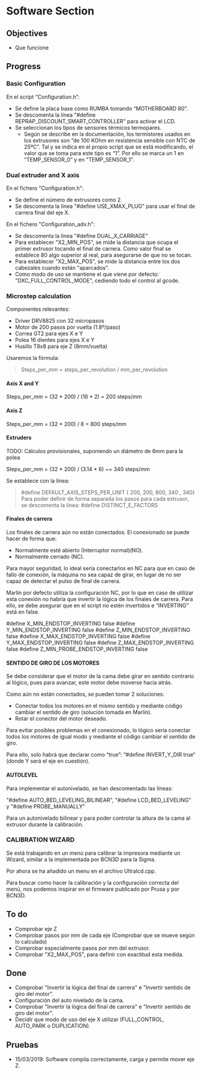 # Software Section

## Objectives

* Que funcione

## Progress

### Basic Configuration
En el script “Configuration.h”:
* Se define la placa base como RUMBA tomando “MOTHERBOARD 80”.
* Se descomenta la línea "#define REPRAP_DISCOUNT_SMART_CONTROLLER" para activar el LCD.
* Se seleccionan los tipos de sensores térmicos termopares.
	* Según se describe en la documentación, los termistores usados en los extrusores son “de 100 KOhm en resistencia sensible con NTC de 25ºC”. Tal y se indica en el propio script que se está modificando, el valor que se toma para este tipo es “1”. Por ello se marca un 1 en “TEMP_SENSOR_0” y  en "TEMP_SENSOR_1".

### Dual extruder and X axis

En el fichero "Configuration.h":
* Se define el número de extrusores como 2.
* Se descomenta la línea "#define USE_XMAX_PLUG" para usar el final de carrera final del eje X.

En el fichero "Configuration_adv.h":
* Se descomenta la línea "#define DUAL_X_CARRIAGE"
* Para establecer "X2_MIN_POS", se mide la distancia que ocupa el primer extrusor tocando el final de carrera. Como valor final se establece 80 algo superior al real, para asegurarse de que no se tocan.
* Para establecer "X2_MAX_POS", se mide la distancia entre los dos cabezales cuando están "aparcados".
* Como modo de uso se mantiene el que viene por defecto: "DXC_FULL_CONTROL_MODE", cediendo todo el control al gcode.


### Microstep calculation

Componentes relevantes:
* Driver DRV8825 con 32 micropasos
* Motor de 200 pasos por vuelta (1.8º/paso)
* Correa GT2 para ejes X e Y
* Polea 16 dientes para ejes X e Y
* Husillo T8x8 para eje Z (8mm/vuelta)

Usaremos la fórmula:
>	Steps_per_mm = steps_per_revolution / mm_per_revolution

#### Axis X and Y

Steps_per_mm = (32 \* 200) / (16 \* 2) = 200 steps/mm

#### Axis Z

Steps_per_mm = (32 \* 200) / 8 = 800 steps/mm

#### Extruders

TODO: Cálculos provisionales, suponiendo un diámetro de 6mm para la polea


Steps_per_mm = (32 \* 200) / (3.14 \* 6) ~= 340 steps/mm


Se establece con la línea:
> #define DEFAULT_AXIS_STEPS_PER_UNIT   { 200, 200, 800, 340 , 340}
Para poder definir de forma separada los pasos para cada extrusor, se descomenta la línea:
> #define DISTINCT_E_FACTORS


#### Finales de carrera

Los finales de carrera aún no están conectados. El conexionado se puede hacer de forma que:
* Normalmente esté abierto (Interruptor normal)(NO).
* Normalmente cerrado (NC).

Para mayor seguridad, lo ideal sería conectarlos en NC para que en caso de fallo de conexión, la máquina no sea capaz de girar, en lugar de no ser capaz de detectar el pulso de final de carrera.

Marlin por defecto utiliza la configuración NC, por lo que en caso de utilizar esta conexión no habría que invertir la lógica de los finales de carrera. Para ello, se debe asegurar que en el script no estén invertidos e “INVERTING” está en false.

#define X_MIN_ENDSTOP_INVERTING false #define Y_MIN_ENDSTOP_INVERTING false #define Z_MIN_ENDSTOP_INVERTING false #define X_MAX_ENDSTOP_INVERTING false #define Y_MAX_ENDSTOP_INVERTING false #define Z_MAX_ENDSTOP_INVERTING false #define Z_MIN_PROBE_ENDSTOP_INVERTING false


#### SENTIDO DE GIRO DE LOS MOTORES

Se debe considerar que el motor de la cama debe girar en sentido contrario al lógico, pues para avanzar, este motor debe moverse hacia atrás.

Como aún no están conectados, se pueden tomar 2 soluciones: 
* Conectar todos los motores en el mismo sentido y mediante código cambiar el sentido de giro (solución tomada en Marlin).
* Rotar el conector del motor deseado.

Para evitar posibles problemas en el conexionado, lo lógico sería conectar todos los motores de igual modo y mediante el código cambiar el sentido de giro.

Para ello, solo habrá que declarar como “true”: “#define INVERT_Y_DIR true“ (donde Y será el eje en cuestión).


#### AUTOLEVEL

Para implementar el autonivelado, se han descomentado las líneas:

"#define AUTO_BED_LEVELING_BILINEAR", "#define LCD_BED_LEVELING" y "#define PROBE_MANUALLY" 

Para un autonivelado bilinear y para poder controlar la altura de la cama al extrusor durante la calibración.

### CALIBRATION WIZARD

Se está trabajando en un menú para calibrar la impresora mediante un Wizard, similar a la implementada por BCN3D para la Sigma.

Por ahora se ha añadido un menu en el archivo Ultralcd.cpp.

Para buscar como hacer la calibración y la configuración correcta del menú, nos podemos inspirar en el firmware publicado por Prusa y por BCN3D.

## To do

* Comprobar eje Z
* Comprobar pasos por mm de cada eje (Comprobar que se mueve según lo calculado)
* Comprobar especialmente pasos por mm del extrusor.
* Comprobar "X2_MAX_POS", para definir con exactitud esta medida.

## Done

* Comprobar "Invertir la lógica del final de carrera" e "Invertir sentido de giro del motor".
* Configuración del auto nivelado de la cama.
* Comprobar "Invertir la lógica del final de carrera" e "Invertir sentido de giro del motor".
* Decidir que modo de uso del eje X utilizar (FULL_CONTROL, AUTO_PARK o DUPLICATION).

## Pruebas

* 15/03/2019: Software compila correctamente, carga y permite mover eje Z.
